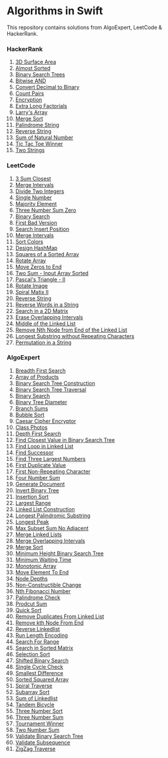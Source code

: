 # Algorithms in Swift
This repository contains solutions from AlgoExpert, LeetCode &amp; HackerRank.
<a href=""></a>
### HackerRank
1. <a href="https://github.com/boudhayan/Algorithm-Solutions-In-Swift/tree/main/HackerRank/3D%20Surface%20Area">3D Surface Area</a>
2. <a href="https://github.com/boudhayan/Algorithm-Solutions-In-Swift/tree/main/HackerRank/Almost%20Sorted">Almost Sorted</a>
3. <a href="https://github.com/boudhayan/Algorithm-Solutions-In-Swift/tree/main/HackerRank/Binary%20Search%20Trees">Binary Search Trees</a>
4. <a href="https://github.com/boudhayan/Algorithm-Solutions-In-Swift/tree/main/HackerRank/Bitwise%20AND">Bitwise AND</a>
5. <a href="https://github.com/boudhayan/Algorithm-Solutions-In-Swift/tree/main/HackerRank/Convert%20Decimal%20To%20Binary">Convert Decimal to Binary</a>
6. <a href="https://github.com/boudhayan/Algorithm-Solutions-In-Swift/tree/main/HackerRank/Count%20Pairs">Count Pairs</a>
7. <a href="https://github.com/boudhayan/Algorithm-Solutions-In-Swift/tree/main/HackerRank/Encryption">Encryption</a>
8. <a href="https://github.com/boudhayan/Algorithm-Solutions-In-Swift/tree/main/HackerRank/Extra%20Long%20Factorials">Extra Long Factorials</a>
9. <a href="https://github.com/boudhayan/Algorithm-Solutions-In-Swift/tree/main/HackerRank/Larry's%20Array">Larry's Array</a>
10. <a href="https://github.com/boudhayan/Algorithm-Solutions-In-Swift/tree/main/HackerRank/Merge%20Sort">Merge Sort</a>
11. <a href="https://github.com/boudhayan/Algorithm-Solutions-In-Swift/tree/main/HackerRank/Palindrome%20String">Palindrome String</a>
12. <a href="https://github.com/boudhayan/Algorithm-Solutions-In-Swift/tree/main/HackerRank/Reverse%20String">Reverse String</a>
13. <a href="https://github.com/boudhayan/Algorithm-Solutions-In-Swift/tree/main/HackerRank/Sum%20of%20Natural%20Number">Sum of Natural Number</a>
14. <a href="https://github.com/boudhayan/Algorithm-Solutions-In-Swift/tree/main/HackerRank/Tic%20Tac%20Toe%20Winner">Tic Tac Toe Winner</a>
15. <a href="https://github.com/boudhayan/Algorithm-Solutions-In-Swift/tree/main/HackerRank/Two%20Strings">Two Strings</a>

### LeetCode
1. <a href="https://github.com/boudhayan/Algorithm-Solutions-In-Swift/tree/main/LeetCode/3%20Sum%20Closest">3 Sum Closest</a>
2. <a href="https://github.com/boudhayan/Algorithm-Solutions-In-Swift/tree/main/LeetCode/Merge%20Intervals">Merge Intervals</a>
3. <a href="https://github.com/boudhayan/Algorithm-Solutions-In-Swift/tree/main/LeetCode/Divide%20Two%20Integers">Divide Two Integers</a>
4. <a href="https://github.com/boudhayan/Algorithm-Solutions-In-Swift/tree/main/LeetCode/Single%20Number">Single Number</a>
5. <a href="https://github.com/boudhayan/Algorithm-Solutions-In-Swift/tree/main/LeetCode/Majority%20Element">Majority Element</a>
6. <a href="https://github.com/boudhayan/Algorithm-Solutions-In-Swift/tree/main/LeetCode/Three%20Sum%20Zero">Three Number Sum Zero</a>
7. <a href="https://github.com/boudhayan/Algorithm-Solutions-In-Swift/tree/main/LeetCode/Binary%20Search">Binary Search</a>
8. <a href="https://github.com/boudhayan/Algorithm-Solutions-In-Swift/tree/main/LeetCode/First%20Bad%20Version">First Bad Version</a>
9. <a href="https://github.com/boudhayan/Algorithm-Solutions-In-Swift/tree/main/LeetCode/Search%20Insert%20Position">Search Insert Position</a>
10. <a href="https://github.com/boudhayan/Algorithm-Solutions-In-Swift/tree/main/LeetCode/Merge%20Intervals">Merge Intervals</a>
11. <a href="https://github.com/boudhayan/Algorithm-Solutions-In-Swift/tree/main/LeetCode/Sort%20Colors">Sort Colors</a>
12. <a href="https://github.com/boudhayan/Algorithm-Solutions-In-Swift/tree/main/LeetCode/Design%20HashMap">Design HashMap</a>
13. <a href="https://github.com/boudhayan/Algorithm-Solutions-In-Swift/tree/main/LeetCode/Squares%20of%20a%20Sorted%20Array">Squares of a Sorted Array</a>
14. <a href="https://github.com/boudhayan/Algorithm-Solutions-In-Swift/tree/main/LeetCode/Rotate%20Array">Rotate Array</a>
15. <a href="https://github.com/boudhayan/Algorithm-Solutions-In-Swift/tree/main/LeetCode/Move%20Zeros%20to%20End">Move Zeros to End</a>
16. <a href="https://github.com/boudhayan/Algorithm-Solutions-In-Swift/tree/main/LeetCode/Two%20Number%20Sum%20-%20Sorted%20Input%20Array">Two Sum - Input Array Sorted</a>
17. <a href="https://github.com/boudhayan/Algorithm-Solutions-In-Swift/tree/main/LeetCode/Pascal's%20Triangle%20II">Pascal's Triangle - II</a>
18. <a href="https://github.com/boudhayan/Algorithm-Solutions-In-Swift/tree/main/LeetCode/Rotate%20Image">Rotate Image</a>
19. <a href="https://github.com/boudhayan/Algorithm-Solutions-In-Swift/tree/main/LeetCode/Spiral%20Matrix%20II">Spiral Matix II</a>
20. <a href="https://github.com/boudhayan/Algorithm-Solutions-In-Swift/tree/main/LeetCode/Reverse%20String">Reverse String</a>
21. <a href="https://github.com/boudhayan/Algorithm-Solutions-In-Swift/tree/main/LeetCode/Reverse%20Words%20in%20a%20String">Reverse Words in a String</a>
22. <a href="https://github.com/boudhayan/Algorithm-Solutions-In-Swift/tree/main/LeetCode/Search%20a%202D%20Matrix%20II">Search in a 2D Matrix</a>
23. <a href="https://github.com/boudhayan/Algorithm-Solutions-In-Swift/tree/main/LeetCode/Non-Overlapping%20Intervals">Erase Overlapping Intervals</a>
24. <a href="https://github.com/boudhayan/Algorithm-Solutions-In-Swift/tree/main/LeetCode/Middle%20of%20the%20Linked%20List">Middle of the Linked List</a>
25. <a href="https://github.com/boudhayan/Algorithm-Solutions-In-Swift/tree/main/LeetCode/Remove%20Nth%20Node%20from%20Linked%20List">Remove Nth Node from End of the Linked List</a>
26. <a href="https://github.com/boudhayan/Algorithm-Solutions-In-Swift/tree/main/LeetCode/Longest%20Substring%20without%20Repeating%20Characters">Longest Substring without Repeating Characters</a>
27. <a href="https://github.com/boudhayan/Algorithm-Solutions-In-Swift/tree/main/LeetCode/Permutation%20in%20String">Permutation in a String</a>


### AlgoExpert
1. <a href="https://github.com/boudhayan/Algorithm-Solutions-In-Swift/tree/main/AlgoExpert/%20Breadth%20First%20Search">Breadth First Search</a>
2. <a href="https://github.com/boudhayan/Algorithm-Solutions-In-Swift/tree/main/AlgoExpert/Array%20of%20Products">Array of Products</a>
3. <a href="https://github.com/boudhayan/Algorithm-Solutions-In-Swift/tree/main/AlgoExpert/BST%20Construction">Binary Search Tree Construction</a>
4. <a href="https://github.com/boudhayan/Algorithm-Solutions-In-Swift/tree/main/AlgoExpert/BST%20Traversal">Binary Search Tree Traversal</a>
5. <a href="https://github.com/boudhayan/Algorithm-Solutions-In-Swift/tree/main/AlgoExpert/Binary%20Search">Binary Search</a>
6. <a href="https://github.com/boudhayan/Algorithm-Solutions-In-Swift/tree/main/AlgoExpert/Binary%20Tree%20Diameter">Binary Tree Diameter</a>
7. <a href="https://github.com/boudhayan/Algorithm-Solutions-In-Swift/tree/main/AlgoExpert/Branch%20Sums">Branch Sums</a>
8. <a href="https://github.com/boudhayan/Algorithm-Solutions-In-Swift/tree/main/AlgoExpert/Bubble%20Sort">Bubble Sort</a>
9. <a href="https://github.com/boudhayan/Algorithm-Solutions-In-Swift/tree/main/AlgoExpert/Caesar%20Cipher%20Encryptor">Caesar Cipher Encryptor</a>
10. <a href="https://github.com/boudhayan/Algorithm-Solutions-In-Swift/tree/main/AlgoExpert/Class%20Photos">Class Photos</a>
11. <a href="https://github.com/boudhayan/Algorithm-Solutions-In-Swift/tree/main/AlgoExpert/Depth%20First%20Search">Depth First Search</a>
12. <a href="https://github.com/boudhayan/Algorithm-Solutions-In-Swift/tree/main/AlgoExpert/Find%20Closest%20Value%20In%20BST">Find Closest Value in Binary Search Tree</a>
13. <a href="https://github.com/boudhayan/Algorithm-Solutions-In-Swift/tree/main/AlgoExpert/Find%20Loop%20in%20Linked%20List">Find Loop in Linked List</a>
14. <a href="https://github.com/boudhayan/Algorithm-Solutions-In-Swift/tree/main/AlgoExpert/Find%20Successor">Find Successor</a>
15. <a href="https://github.com/boudhayan/Algorithm-Solutions-In-Swift/tree/main/AlgoExpert/Find%20Three%20Largest%20Numbers">Find Three Largest Numbers</a>
16. <a href="https://github.com/boudhayan/Algorithm-Solutions-In-Swift/tree/main/AlgoExpert/First%20Duplicate%20Value">First Duplicate Value</a>
17. <a href="https://github.com/boudhayan/Algorithm-Solutions-In-Swift/tree/main/AlgoExpert/First%20Non%20Repeating%20Character">First Non-Repeating Character</a>
18. <a href="https://github.com/boudhayan/Algorithm-Solutions-In-Swift/tree/main/AlgoExpert/Four%20Number%20Sum">Four Number Sum</a>
19. <a href="https://github.com/boudhayan/Algorithm-Solutions-In-Swift/tree/main/AlgoExpert/Generate%20Document">Generate Document</a>
20. <a href="https://github.com/boudhayan/Algorithm-Solutions-In-Swift/tree/main/AlgoExpert/Invert%20Binary%20Tree">Invert Binary Tree</a>
21. <a href="https://github.com/boudhayan/Algorithm-Solutions-In-Swift/tree/main/AlgoExpert/Insertion%20Sort">Insertion Sort</a>
22. <a href="https://github.com/boudhayan/Algorithm-Solutions-In-Swift/tree/main/AlgoExpert/Largest%20Range">Largest Range</a>
23. <a href="https://github.com/boudhayan/Algorithm-Solutions-In-Swift/tree/main/AlgoExpert/Linked%20List%20Construction">Linked List Construction</a>
24. <a href="https://github.com/boudhayan/Algorithm-Solutions-In-Swift/tree/main/AlgoExpert/Longest%20Palindromic%20Substring">Longest Palindromic Substring</a>
25. <a href="https://github.com/boudhayan/Algorithm-Solutions-In-Swift/tree/main/AlgoExpert/Longest%20Peak">Longest Peak</a>
26. <a href="https://github.com/boudhayan/Algorithm-Solutions-In-Swift/tree/main/AlgoExpert/Max%20Subset%20Sum%20No%20Adjacent">Max Subset Sum No Adjacent</a>
27. <a href="https://github.com/boudhayan/Algorithm-Solutions-In-Swift/tree/main/AlgoExpert/Merge%20LinkedLists">Merge Linked Lists</a>
28. <a href="https://github.com/boudhayan/Algorithm-Solutions-In-Swift/tree/main/AlgoExpert/Merge%20Overlapping%20Intervals">Merge Overlapping Intervals</a>
29. <a href="https://github.com/boudhayan/Algorithm-Solutions-In-Swift/tree/main/AlgoExpert/Merge%20Sort">Merge Sort</a>
30. <a href="https://github.com/boudhayan/Algorithm-Solutions-In-Swift/tree/main/AlgoExpert/Min%20Height%20BST">Minimum Height Binary Search Tree</a>
31. <a href="https://github.com/boudhayan/Algorithm-Solutions-In-Swift/tree/main/AlgoExpert/Minimum%20Waiting%20Time">Minimum Waiting Time</a>
32. <a href="https://github.com/boudhayan/Algorithm-Solutions-In-Swift/tree/main/AlgoExpert/Monotonic%20Array">Monotonic Array</a>
33. <a href="https://github.com/boudhayan/Algorithm-Solutions-In-Swift/tree/main/AlgoExpert/Move%20Element%20to%20End">Move Element To End</a>
34. <a href="https://github.com/boudhayan/Algorithm-Solutions-In-Swift/tree/main/AlgoExpert/Node%20Depths">Node Depths</a>
35. <a href="https://github.com/boudhayan/Algorithm-Solutions-In-Swift/tree/main/AlgoExpert/Non-Constructible%20Change">Non-Constructible Change</a>
36. <a href="https://github.com/boudhayan/Algorithm-Solutions-In-Swift/tree/main/AlgoExpert/Nth%20Fibonacci">Nth Fibonacci Number</a>
37. <a href="https://github.com/boudhayan/Algorithm-Solutions-In-Swift/tree/main/AlgoExpert/Palindrome%20Check">Palindrome Check</a>
38. <a href="https://github.com/boudhayan/Algorithm-Solutions-In-Swift/tree/main/AlgoExpert/Product%20Sum">Prodcut Sum</a>
39. <a href="https://github.com/boudhayan/Algorithm-Solutions-In-Swift/tree/main/AlgoExpert/Quick%20Sort">Quick Sort</a>
40. <a href="https://github.com/boudhayan/Algorithm-Solutions-In-Swift/tree/main/AlgoExpert/Remove%20Duplicates%20From%20Linked%20List">Remove Duplicates From Linked List</a>
41. <a href="https://github.com/boudhayan/Algorithm-Solutions-In-Swift/tree/main/AlgoExpert/Remove%20Kth%20Node%20From%20End">Remove kth Node From End</a>
42. <a href="https://github.com/boudhayan/Algorithm-Solutions-In-Swift/tree/main/AlgoExpert/Reverse%20Linkedlist">Reverse Linkedlist</a>
43. <a href="https://github.com/boudhayan/Algorithm-Solutions-In-Swift/tree/main/AlgoExpert/Run%20Length%20Encoding">Run Length Encoding</a>
44. <a href="https://github.com/boudhayan/Algorithm-Solutions-In-Swift/tree/main/AlgoExpert/Search%20For%20Range">Search For Range</a>
45. <a href="https://github.com/boudhayan/Algorithm-Solutions-In-Swift/tree/main/AlgoExpert/Search%20In%20Sorted%20Matrix">Search in Sorted Matrix</a>
46. <a href="https://github.com/boudhayan/Algorithm-Solutions-In-Swift/tree/main/AlgoExpert/Selection%20Sort">Selection Sort</a>
47. <a href="https://github.com/boudhayan/Algorithm-Solutions-In-Swift/tree/main/AlgoExpert/Shifted%20Binary%20Search">Shifted Binary Search</a>
48. <a href="https://github.com/boudhayan/Algorithm-Solutions-In-Swift/tree/main/AlgoExpert/Single%20Cycle%20Check">Single Cycle Check</a>
49. <a href="https://github.com/boudhayan/Algorithm-Solutions-In-Swift/tree/main/AlgoExpert/Smallest%20Difference">Smallest Difference</a>
50. <a href="https://github.com/boudhayan/Algorithm-Solutions-In-Swift/tree/main/AlgoExpert/Sorted%20Squared%20Array">Sorted Squared Array</a>
51. <a href="https://github.com/boudhayan/Algorithm-Solutions-In-Swift/tree/main/AlgoExpert/Spiral%20Traverse">Spiral Traverse</a>
52. <a href="https://github.com/boudhayan/Algorithm-Solutions-In-Swift/tree/main/AlgoExpert/Subarray%20Sort">Subarray Sort</a>
53. <a href="https://github.com/boudhayan/Algorithm-Solutions-In-Swift/tree/main/AlgoExpert/Sum%20of%20Linked%20List">Sum of Linkedlist</a>
54. <a href="https://github.com/boudhayan/Algorithm-Solutions-In-Swift/tree/main/AlgoExpert/Tandem%20Bicycle">Tandem Bicycle</a>
55. <a href="https://github.com/boudhayan/Algorithm-Solutions-In-Swift/tree/main/AlgoExpert/Three%20Number%20Sort">Three Number Sort</a>
56. <a href="https://github.com/boudhayan/Algorithm-Solutions-In-Swift/tree/main/AlgoExpert/Three%20Number%20Sum">Three Number Sum</a>
57. <a href="https://github.com/boudhayan/Algorithm-Solutions-In-Swift/tree/main/AlgoExpert/Tournament%20Winner">Tournament Winner</a>
58. <a href="https://github.com/boudhayan/Algorithm-Solutions-In-Swift/tree/main/AlgoExpert/Two%20Number%20Sum">Two Number Sum</a>
59. <a href="https://github.com/boudhayan/Algorithm-Solutions-In-Swift/tree/main/AlgoExpert/Validate%20BST">Validate Binary Search Tree</a>
60. <a href="https://github.com/boudhayan/Algorithm-Solutions-In-Swift/tree/main/AlgoExpert/Validate%20Subsequence">Validate Subsequence</a>
61. <a href="https://github.com/boudhayan/Algorithm-Solutions-In-Swift/tree/main/AlgoExpert/ZigZag%20Traverse">ZigZag Traverse</a>

